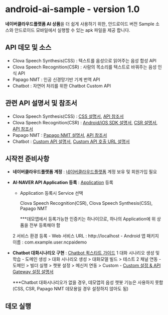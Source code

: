 # android-ai-sample - version 1.0

**네이버클라우드플랫폼 AI 상품**을 더 쉽게 사용하기 위한, 안드로이드 버전 Sample 소스와 
안드로이드 모바일에서 실행할 수 있는 apk 파일을 제공 합니다.


## API 데모 및 소스

* Clova Speech Synthesis(CSS) : 텍스트를 음성으로 읽어주는 음성 합성 API
* Clova Speech Recognition(CSR) : 사람의 목소리를 텍스트로 바꿔주는 음성 인식 API
* Papago NMT : 인공 신경망기반 기계 번역 API
* Chatbot : 자연어 처리를 위한 Chatbot Custom API

## 관련 API 설명서 및 참조서

* Clova Speech Synthesis(CSS) : [CSS 설명서](http://docs.ncloud.com/ko/naveropenapi_v3/speech/synthesis.html), [API 참조서](https://apidocs.ncloud.com/ko/ai-naver/clova_speech_synthesis/tts/)
* Clova Speech Recognition(CSR) : [Android/iOS SDK 설명서](http://docs.ncloud.com/ko/naveropenapi_v3/speech/recognition-sdk.html), [CSR 설명서](http://docs.ncloud.com/ko/naveropenapi_v3/speech/recognition-api.html), [API 참조서](https://apidocs.ncloud.com/ko/ai-naver/clova_speech_recognition/stt/)
* Papago NMT : [Papago NMT 설명서](http://docs.ncloud.com/ko/naveropenapi_v3/translation/nmt.html), [API 참조서](https://apidocs.ncloud.com/ko/ai-naver/papago_nmt/translation/)
* Chatbot : [Custom API 설명서](http://docs.ncloud.com/ko/chatbot/chatbot-3-7.html), [Custom API 호출 URL 설명서](http://docs.ncloud.com/ko/chatbot/chatbot-2-5.html)

## 시작전 준비사항

* **네이버클라우드플랫폼 계정** : [네이버클라우드플랫폼](https://www.ncloud.com/) 계정 보유 및 회원가입 필요
* **AI·NAVER API Application 등록** : [Application](https://console.ncloud.com/mc/solution/naverService/application) 등록
  - Application 등록시 Service 선택
  
    Clova Speech Recognition(CSR), Clova Speech Synthesis(CSS), Papago NMT
    
     ***데모앱에서 등록가능한 인증키는 하나이므로, 하나의 Application에 위 상품을 전부 등록해야 함
     
  2 서비스 환경 등록
      - Web 서비스 URL : http://localhost
      - Android 앱 패키지 이름 : com.example.user.ncpaidemo
* **Chatbot 대화시나리오 구현** : [Chatbot 퀵스타트 가이드](http://docs.ncloud.com/ko/chatbot/chatbot-1-1.html)
  1 대화 시나리오 생성 및 학습
      - 도메인 생성 > 대화 시나리오 생성 > 대화모델 빌드 > 테스트
  2 채널 연동
      - 도메인 > 빌더 실행 > 챗봇 설정 > 메신저 연동 > Custom
      - [Custom 설정 & API Gateway 설정 설명서](http://docs.ncloud.com/ko/chatbot/chatbot-2-5.html)
      
   ***Chatbot 대화시나리오가 없을 경우, 데모앱의 음성 챗봇 기능은 사용하지 못함 (CSS, CSR, Papago NMT 데모용일 경우 설정하지 않아도 됨)




## 데모 실행





